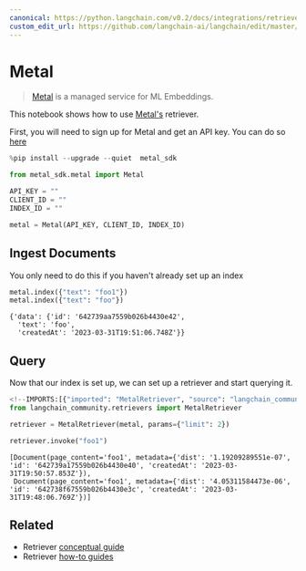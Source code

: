 ```yaml
---
canonical: https://python.langchain.com/v0.2/docs/integrations/retrievers/metal/
custom_edit_url: https://github.com/langchain-ai/langchain/edit/master/docs/docs/integrations/retrievers/metal.ipynb
---
```


# Metal

>[Metal](https://github.com/getmetal/metal-python) is a managed service for ML Embeddings.

This notebook shows how to use [Metal's](https://docs.getmetal.io/introduction) retriever.

First, you will need to sign up for Metal and get an API key. You can do so [here](https://docs.getmetal.io/misc-create-app)


```python
%pip install --upgrade --quiet  metal_sdk
```


```python
from metal_sdk.metal import Metal

API_KEY = ""
CLIENT_ID = ""
INDEX_ID = ""

metal = Metal(API_KEY, CLIENT_ID, INDEX_ID)
```

## Ingest Documents

You only need to do this if you haven't already set up an index


```python
metal.index({"text": "foo1"})
metal.index({"text": "foo"})
```



```output
{'data': {'id': '642739aa7559b026b4430e42',
  'text': 'foo',
  'createdAt': '2023-03-31T19:51:06.748Z'}}
```


## Query

Now that our index is set up, we can set up a retriever and start querying it.


```python
<!--IMPORTS:[{"imported": "MetalRetriever", "source": "langchain_community.retrievers", "docs": "https://api.python.langchain.com/en/latest/retrievers/langchain_community.retrievers.metal.MetalRetriever.html", "title": "Metal"}]-->
from langchain_community.retrievers import MetalRetriever
```


```python
retriever = MetalRetriever(metal, params={"limit": 2})
```


```python
retriever.invoke("foo1")
```



```output
[Document(page_content='foo1', metadata={'dist': '1.19209289551e-07', 'id': '642739a17559b026b4430e40', 'createdAt': '2023-03-31T19:50:57.853Z'}),
 Document(page_content='foo1', metadata={'dist': '4.05311584473e-06', 'id': '642738f67559b026b4430e3c', 'createdAt': '2023-03-31T19:48:06.769Z'})]
```



## Related

- Retriever [conceptual guide](/docs/concepts/#retrievers)
- Retriever [how-to guides](/docs/how_to/#retrievers)